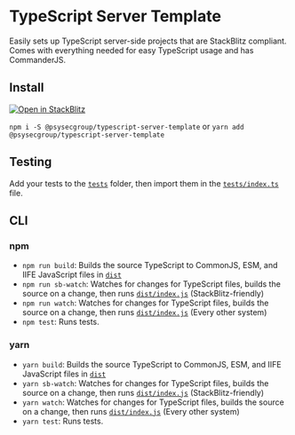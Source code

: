 # TypeScript Server Template

Easily sets up TypeScript server-side projects that are StackBlitz compliant. Comes with everything needed for easy TypeScript usage and has CommanderJS.

## Install

[![Open in StackBlitz](https://developer.stackblitz.com/img/open_in_stackblitz.svg)](https://stackblitz.com/github/hypercrowd/typescript-server-template)

`npm i -S @psysecgroup/typescript-server-template` or `yarn add @psysecgroup/typescript-server-template`

## Testing

Add your tests to the [`tests`](tests) folder, then import them in the [`tests/index.ts`](tests/index.ts) file.

## CLI

### npm

- `npm run build`: Builds the source TypeScript to CommonJS, ESM, and IIFE JavaScript files in [`dist`](dist)
- `npm run sb-watch`: Watches for changes for TypeScript files, builds the source on a change, then runs [`dist/index.js`](dist/index.js) (StackBlitz-friendly)
- `npm run watch`: Watches for changes for TypeScript files, builds the source on a change, then runs [`dist/index.js`](dist/index.js) (Every other system)
- `npm test`: Runs tests.

### yarn

- `yarn build`: Builds the source TypeScript to CommonJS, ESM, and IIFE JavaScript files in [`dist`](dist)
- `yarn sb-watch`: Watches for changes for TypeScript files, builds the source on a change, then runs [`dist/index.js`](dist/index.js) (StackBlitz-friendly)
- `yarn watch`: Watches for changes for TypeScript files, builds the source on a change, then runs [`dist/index.js`](dist/index.js) (Every other system)
- `yarn test`: Runs tests.
